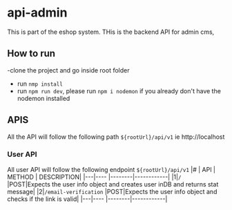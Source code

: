 # api-admin

This is part of the eshop system. THis is the backend API for admin cms,

## How to run

-clone the project and go inside root folder

- run `nmp install`
- run `npm run dev`, please run `npm i nodemon` if you already don't have the nodemon installed

## APIS

All the API will follow the following path
`${rootUrl}/api/v1` ie http://localhost

### User API

All user API will follow the following endpoint `${rootUrl}/api/v1`
|# | API | METHOD | DESCRIPTION|
|---|---- |--------|------------|
|1|`/` |POST|Expects the user info object and creates user inDB and returns stat message|
|2|`/email-verification` |POST|Expects the user info object and checks if the link is valid|
|---|---- |--------|------------|
